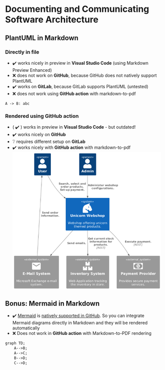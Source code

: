 # Documenting and Communicating Software Architecture

## PlantUML in Markdown

### Directly in file
* :heavy_check_mark: works nicely in preview in **Visual Studio Code** (using Markdown Preview Enhanced)
* :x: does not work on **GitHub**, because GitHub does not natively support PlantUML
* :heavy_check_mark: works on **GitLab**, because GitLab supports PlantUML (untested)
* :x: does not work using **GitHub action** with markdown-to-pdf

```plantuml
A -> B: abc
```

### Rendered using GitHub action
* ( :heavy_check_mark: ) works in preview in **Visual Studio Code** - but outdated!
* :heavy_check_mark: works nicely on **GitHub**
* :grey_question: requires different setup on **GitLab**
* :heavy_check_mark: works nicely with **GitHub action** with markdown-to-pdf
![C4 Context](../images/c4-1-context.png)


## Bonus: Mermaid in Markdown
* :heavy_check_mark: [Mermaid](https://mermaid.js.org/) is [natively supported in GitHub](https://github.blog/developer-skills/github/include-diagrams-markdown-files-mermaid/). So you can integrate Mermaid diagrams directly in Markdown and they will be rendered automatically
* :x: Does not work in **GitHub action** with Markdown-to-PDF rendering

```mermaid
graph TD;
    A-->B;
    A-->C;
    B-->D;
    C-->D;
```

